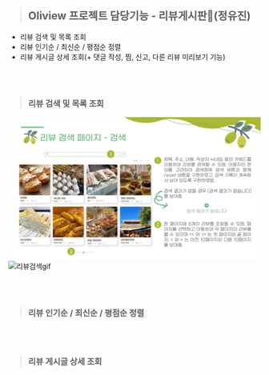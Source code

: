 
> ## Oliview 프로젝트 담당기능 - 리뷰게시판📝(정유진)
 - 리뷰 검색 및 목록 조회
 - 리뷰 인기순 / 최신순 / 평점순 정렬
 - 리뷰 게시글 상세 조회(+ 댓글 작성, 찜, 신고, 다른 리뷰 미리보기 기능)

</br>
</br>

> ### 리뷰 검색 및 목록 조회
![리뷰검색jpg](img/01_리뷰검색.jpg)
![리뷰검색gif](img/01_리뷰검색.gif)

</br>
</br>

> ### 리뷰 인기순 / 최신순 / 평점순 정렬



</br>
</br>

> ### 리뷰 게시글 상세 조회


